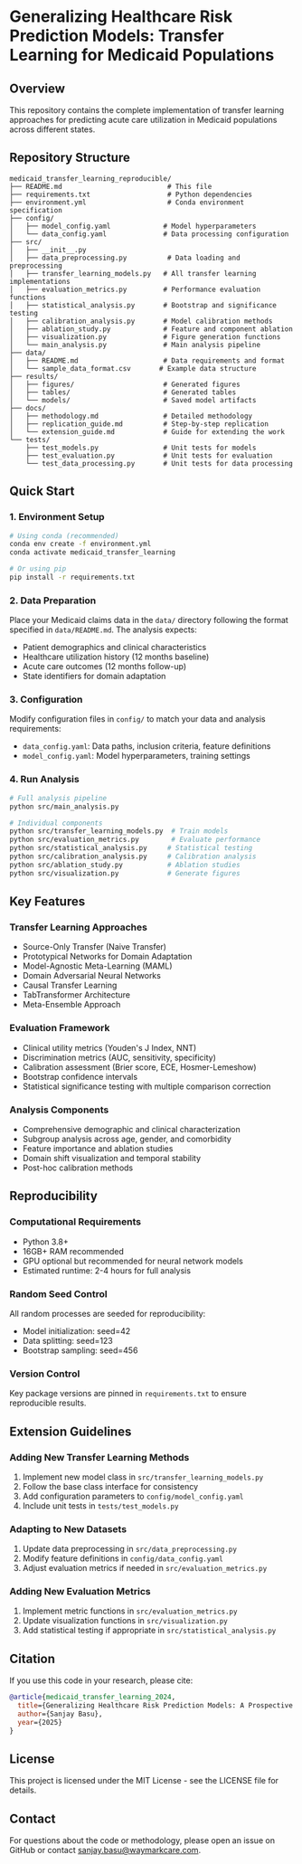 # Generalizing Healthcare Risk Prediction Models: Transfer Learning for Medicaid Populations

## Overview

This repository contains the complete implementation of transfer learning approaches for predicting acute care utilization in Medicaid populations across different states.

## Repository Structure

```
medicaid_transfer_learning_reproducible/
├── README.md                          # This file
├── requirements.txt                   # Python dependencies
├── environment.yml                    # Conda environment specification
├── config/
│   ├── model_config.yaml             # Model hyperparameters
│   └── data_config.yaml              # Data processing configuration
├── src/
│   ├── __init__.py
│   ├── data_preprocessing.py          # Data loading and preprocessing
│   ├── transfer_learning_models.py   # All transfer learning implementations
│   ├── evaluation_metrics.py         # Performance evaluation functions
│   ├── statistical_analysis.py       # Bootstrap and significance testing
│   ├── calibration_analysis.py       # Model calibration methods
│   ├── ablation_study.py             # Feature and component ablation
│   ├── visualization.py              # Figure generation functions
│   └── main_analysis.py              # Main analysis pipeline
├── data/
│   ├── README.md                     # Data requirements and format
│   └── sample_data_format.csv       # Example data structure
├── results/
│   ├── figures/                      # Generated figures
│   ├── tables/                       # Generated tables
│   └── models/                       # Saved model artifacts
├── docs/
│   ├── methodology.md                # Detailed methodology
│   ├── replication_guide.md          # Step-by-step replication
│   └── extension_guide.md            # Guide for extending the work
└── tests/
    ├── test_models.py                # Unit tests for models
    ├── test_evaluation.py            # Unit tests for evaluation
    └── test_data_processing.py       # Unit tests for data processing
```

## Quick Start

### 1. Environment Setup

```bash
# Using conda (recommended)
conda env create -f environment.yml
conda activate medicaid_transfer_learning

# Or using pip
pip install -r requirements.txt
```

### 2. Data Preparation

Place your Medicaid claims data in the `data/` directory following the format specified in `data/README.md`. The analysis expects:

- Patient demographics and clinical characteristics
- Healthcare utilization history (12 months baseline)
- Acute care outcomes (12 months follow-up)
- State identifiers for domain adaptation

### 3. Configuration

Modify configuration files in `config/` to match your data and analysis requirements:

- `data_config.yaml`: Data paths, inclusion criteria, feature definitions
- `model_config.yaml`: Model hyperparameters, training settings

### 4. Run Analysis

```bash
# Full analysis pipeline
python src/main_analysis.py

# Individual components
python src/transfer_learning_models.py  # Train models
python src/evaluation_metrics.py        # Evaluate performance
python src/statistical_analysis.py     # Statistical testing
python src/calibration_analysis.py     # Calibration analysis
python src/ablation_study.py           # Ablation studies
python src/visualization.py            # Generate figures
```

## Key Features

### Transfer Learning Approaches
- Source-Only Transfer (Naive Transfer)
- Prototypical Networks for Domain Adaptation
- Model-Agnostic Meta-Learning (MAML)
- Domain Adversarial Neural Networks
- Causal Transfer Learning
- TabTransformer Architecture
- Meta-Ensemble Approach

### Evaluation Framework
- Clinical utility metrics (Youden's J Index, NNT)
- Discrimination metrics (AUC, sensitivity, specificity)
- Calibration assessment (Brier score, ECE, Hosmer-Lemeshow)
- Bootstrap confidence intervals
- Statistical significance testing with multiple comparison correction

### Analysis Components
- Comprehensive demographic and clinical characterization
- Subgroup analysis across age, gender, and comorbidity
- Feature importance and ablation studies
- Domain shift visualization and temporal stability
- Post-hoc calibration methods

## Reproducibility

### Computational Requirements
- Python 3.8+
- 16GB+ RAM recommended
- GPU optional but recommended for neural network models
- Estimated runtime: 2-4 hours for full analysis

### Random Seed Control
All random processes are seeded for reproducibility:
- Model initialization: seed=42
- Data splitting: seed=123
- Bootstrap sampling: seed=456

### Version Control
Key package versions are pinned in `requirements.txt` to ensure reproducible results.

## Extension Guidelines

### Adding New Transfer Learning Methods
1. Implement new model class in `src/transfer_learning_models.py`
2. Follow the base class interface for consistency
3. Add configuration parameters to `config/model_config.yaml`
4. Include unit tests in `tests/test_models.py`

### Adapting to New Datasets
1. Update data preprocessing in `src/data_preprocessing.py`
2. Modify feature definitions in `config/data_config.yaml`
3. Adjust evaluation metrics if needed in `src/evaluation_metrics.py`

### Adding New Evaluation Metrics
1. Implement metric functions in `src/evaluation_metrics.py`
2. Update visualization functions in `src/visualization.py`
3. Add statistical testing if appropriate in `src/statistical_analysis.py`

## Citation

If you use this code in your research, please cite:

```bibtex
@article{medicaid_transfer_learning_2024,
  title={Generalizing Healthcare Risk Prediction Models: A Prospective Evaluation of Transfer Learning for Predicting Acute Care Use in Medicaid Populations},
  author={Sanjay Basu},
  year={2025}
}
```

## License

This project is licensed under the MIT License - see the LICENSE file for details.

## Contact

For questions about the code or methodology, please open an issue on GitHub or contact sanjay.basu@waymarkcare.com.

